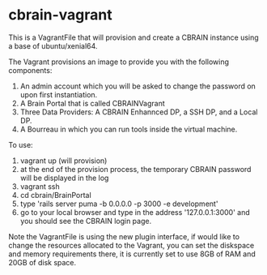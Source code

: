 # cbrain-vagrant
This is a VagrantFile that will provision and create a CBRAIN instance using a base of ubuntu/xenial64.

The Vagrant provisions an image to provide you with the following components:
1. An admin account which you will be asked to change the password on upon first instantiation.
1. A Brain Portal that is called CBRAINVagrant
1. Three Data Providers: A CBRAIN Enhannced DP, a SSH DP, and a Local DP.
1. A Bourreau in which you can run tools inside the virtual machine.

To use:
1. vagrant up (will provision)
1. at the end of the provision process, the temporary CBRAIN password will be displayed in the log
1. vagrant ssh
1. cd cbrain/BrainPortal
1. type 'rails server puma -b 0.0.0.0 -p 3000 -e development'
1. go to your local browser and type in the address '127.0.0.1:3000' and you should see the CBRAIN login page.

Note the VagrantFile is using the new plugin interface, if would like to change the resources allocated to the Vagrant, you can set the diskspace and memory requirements there, it is currently set to use 8GB of RAM and 20GB of disk space.
